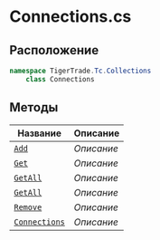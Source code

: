 
# Connections.cs
## Расположение
```csharp
namespace TigerTrade.Tc.Collections  
    class Connections
```

## Методы
| Название | Описание |
| --- | --- |
| [`Add`](./Методы/Add.md) | *Описание* |
| [`Get`](./Методы/Get.md) | *Описание* |
| [`GetAll`](./Методы/GetAll.md) | *Описание* |
| [`GetAll`](./Методы/GetAll.md) | *Описание* |
| [`Remove`](./Методы/Remove.md) | *Описание* |
| [`Connections`](./Методы/Connections.md) | *Описание* |
